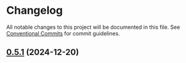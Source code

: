 # Changelog

All notable changes to this project will be documented in this file. See 
[Conventional Commits](https://conventionalcommits.org) for commit guidelines.


## [0.5.1](https://github.com/mbehr1/dlt-logs-utils/compare/v0.5.0...v0.5.1) (2024-12-20)
